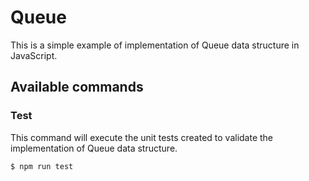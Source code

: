# Queue
This is a simple example of implementation of Queue data structure in JavaScript.  
  
## Available commands
### Test
This command will execute the unit tests created to validate the implementation of Queue data structure.  
```
$ npm run test
```  
  